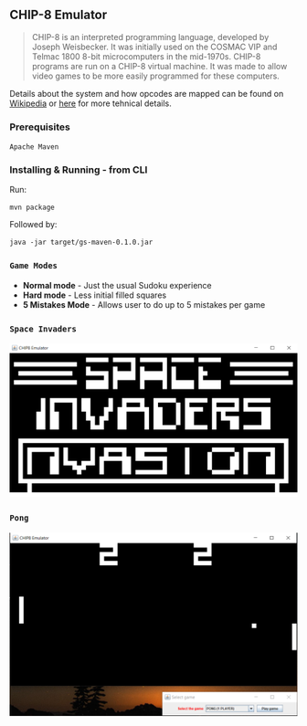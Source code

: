 ## CHIP-8 Emulator


> CHIP-8 is an interpreted programming language, developed by Joseph Weisbecker. It was initially used on the COSMAC VIP and Telmac 1800 8-bit microcomputers in the mid-1970s. CHIP-8 programs are run on a CHIP-8 virtual machine. It was made to allow video games to be more easily programmed for these computers.

Details about the system and how opcodes are mapped can be found on [Wikipedia](https://en.wikipedia.org/wiki/CHIP-8) or [here](http://devernay.free.fr/hacks/chip8/C8TECH10.HTM) for more tehnical details.


### Prerequisites
```
Apache Maven
```
### Installing & Running - from CLI
Run:
```
mvn package
```
Followed by:
```
java -jar target/gs-maven-0.1.0.jar
```

### `Game Modes`

* **Normal mode** - 
Just the usual Sudoku experience 
* **Hard mode** - 
Less initial filled squares
* **5 Mistakes Mode** - 
Allows user to do up to 5 mistakes per game

### `Space Invaders`
![](https://github.com/Nurckye/CHIP8-Emulator/blob/master/media/spaceinvaders.png) 

### `Pong`
![](https://github.com/Nurckye/CHIP8-Emulator/blob/master/media/pong.png) 







